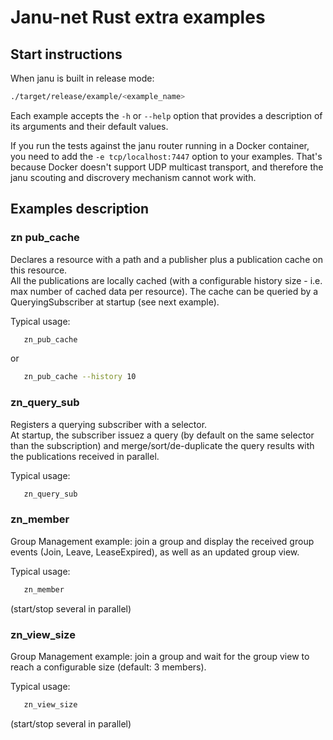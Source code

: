 # Janu-net Rust extra examples

## Start instructions

   When janu is built in release mode:
   ```bash
   ./target/release/example/<example_name>
   ```

   Each example accepts the `-h` or `--help` option that provides a description of its arguments and their default values.

   If you run the tests against the janu router running in a Docker container, you need to add the
   `-e tcp/localhost:7447` option to your examples. That's because Docker doesn't support UDP multicast
   transport, and therefore the janu scouting and discrovery mechanism cannot work with.

## Examples description

### zn pub_cache

   Declares a resource with a path and a publisher plus a publication cache on this resource.  
   All the publications are locally cached (with a configurable history size - i.e. max number of cached data per resource). The cache can be queried by a QueryingSubscriber at startup (see next example).

   Typical usage:
   ```bash
      zn_pub_cache
   ```
   or
   ```bash
      zn_pub_cache --history 10
   ```

### zn_query_sub

   Registers a querying subscriber with a selector.  
   At startup, the subscriber issuez a query (by default on the same selector than the subscription) and merge/sort/de-duplicate the query results with the publications received in parallel.

   Typical usage:
   ```bash
      zn_query_sub
   ```


### zn_member

   Group Management example: join a group and display the received group events (Join, Leave, LeaseExpired), as well as an updated group view.

   Typical usage:
   ```bash
      zn_member
   ```
   (start/stop several in parallel)

### zn_view_size

   Group Management example: join a group and wait for the group view to reach a configurable size (default: 3 members).

   Typical usage:
   ```bash
      zn_view_size
   ```
   (start/stop several in parallel)

